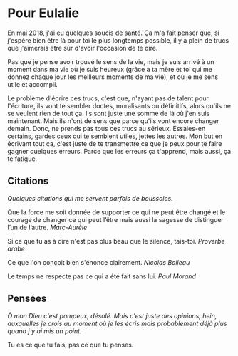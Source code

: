 # Pour Eulalie

En mai 2018, j'ai eu quelques soucis de santé. Ça m'a fait penser que, si j'espère bien être là pour toi le plus longtemps possible, il y a plein de trucs que j'aimerais être sûr d'avoir l'occasion de te dire.

Pas que je pense avoir trouvé le sens de la vie, mais je suis arrivé à un moment dans ma vie où je suis heureux (grâce à ta mère et toi qui me donnez chaque jour les meilleurs moments de ma vie), et où je me sens utile et accompli.

Le problème d'écrire ces trucs, c'est que, n'ayant pas de talent pour l'écriture, ils vont te sembler doctes, moralisants ou définitifs, alors qu'ils ne se veulent rien de tout ça. Ils sont juste une somme de là où j'en suis maintenant. Mais ils n'ont de sens que parce qu'ils vont encore changer demain. Donc, ne prends pas tous ces trucs au sérieux. Essaies-en certains, gardes ceux qui te semblent utiles, jettes les autres. Mon but en écrivant tout ça, c'est juste de te transmettre ce que je peux pour te faire gagner quelques erreurs. Parce que les erreurs ça t'apprend, mais aussi, ça te fatigue.

## Citations

*Quelques citations qui me servent parfois de boussoles.*

Que la force me soit donnée de supporter ce qui ne peut être changé et le courage de changer ce qui peut l’être mais aussi la sagesse de distinguer l’un de l’autre. *Marc-Aurèle*

Si ce que tu as à dire n'est pas plus beau que le silence, tais-toi. *Proverbe arabe*

Ce que l'on conçoit bien s'énonce clairement. *Nicolas Boileau*

Le temps ne respecte pas ce qui a été fait sans lui. *Paul Morand*

## Pensées

*Ô mon Dieu c'est pompeux, désolé. Mais c'est juste des opinions, hein, auxquelles je crois au moment où je les écris mais probablement déjà plus quand j'y ai mis un point.*

Tu es ce que tu fais, pas ce que tu penses.


